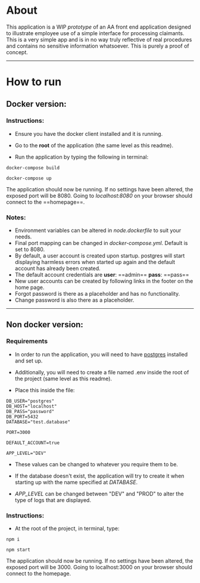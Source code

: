 # About

This application is a WIP *prototype* of an AA front end application designed to illustrate employee use of a simple interface for processing claimants. This is a very simple app and is in no way truly reflective of real procedures and contains no sensitive information whatsoever. This is purely a proof of concept.

---

# How to run

## Docker version:

### Instructions:

- Ensure you have the docker client installed and it is running.

- Go to the **root** of the application (the same level as this readme).

- Run the application by typing the following in terminal:

`docker-compose build`

`docker-compose up`

The application should now be running. If no settings have been altered, the exposed port will be 8080. Going to *localhost:8080* on your browser should connect to the ==homepage==.

### Notes:

- Environment variables can be altered in *node.dockerfile* to suit your needs.
- Final port mapping can be changed in *docker-compose.yml*. Default is set to 8080.
- By default, a user account is created upon startup. postgres will start displaying harmless errors when started up again and the default account has already been created.
- The default account credentials are **user**: ==admin== **pass**: ==pass==
- New user accounts can be created by following links in the footer on the home page.
- Forgot password is there as a placeholder and has no functionality.
- Change password is also there as a placeholder.

---

## Non docker version:

### Requirements

- In order to run the application, you will need to have [postgres](https://www.postgresql.org/) installed and set up.

- Additionally, you will need to create a file named .env inside the root of the project (same level as this readme).

- Place this inside the file:

```
DB_USER="postgres"
DB_HOST="localhost"
DB_PASS="password"
DB_PORT=5432
DATABASE="test.database"

PORT=3000

DEFAULT_ACCOUNT=true

APP_LEVEL="DEV"
```

- These values can be changed to whatever you require them to be.

- If the database doesn't exist, the application will try to create it when starting up with the name specified at *DATABASE*.

- *APP_LEVEL* can be changed between "DEV" and "PROD" to alter the type of logs that are displayed.

### Instructions:

- At the root of the project, in terminal, type:

`npm i`

`npm start`

The application should now be running. If no settings have been altered, the exposed port will be 3000. Going to localhost:3000 on your browser should connect to the homepage.
